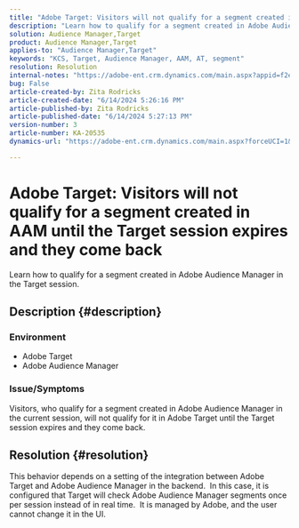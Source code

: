 ```yaml
---
title: "Adobe Target: Visitors will not qualify for a segment created in AAM until the Target session expires and they come back"
description: "Learn how to qualify for a segment created in Adobe Audience Manager in the Target session."
solution: Audience Manager,Target
product: Audience Manager,Target
applies-to: "Audience Manager,Target"
keywords: "KCS, Target, Audience Manager, AAM, AT, segment"
resolution: Resolution
internal-notes: "https://adobe-ent.crm.dynamics.com/main.aspx?appid=f2e74f34-7119-ea11-a811-000d3a5936c5&forceUCI=1&newWindow=true&pagetype=entityrecord&etn=knowledgearticle&id=45e8e885-2b47-e911-a952-000d3a34ebb5"
bug: False
article-created-by: Zita Rodricks
article-created-date: "6/14/2024 5:26:16 PM"
article-published-by: Zita Rodricks
article-published-date: "6/14/2024 5:27:13 PM"
version-number: 3
article-number: KA-20535
dynamics-url: "https://adobe-ent.crm.dynamics.com/main.aspx?forceUCI=1&pagetype=entityrecord&etn=knowledgearticle&id=a0eab832-732a-ef11-840a-002248084fbb"

---
```

# Adobe Target: Visitors will not qualify for a segment created in AAM until the Target session expires and they come back


Learn how to qualify for a segment created in Adobe Audience Manager in the Target session.

## Description {#description}


### Environment

- Adobe Target
- Adobe Audience Manager


### Issue/Symptoms

Visitors, who qualify for a segment created in Adobe Audience Manager in the current session, will not qualify for it in Adobe Target until the Target session expires and they come back.


## Resolution {#resolution}


This behavior depends on a setting of the integration between Adobe Target and Adobe Audience Manager in the backend.  In this case, it is configured that Target will check Adobe Audience Manager segments once per session instead of in real time.  It is managed by Adobe, and the user cannot change it in the UI.
